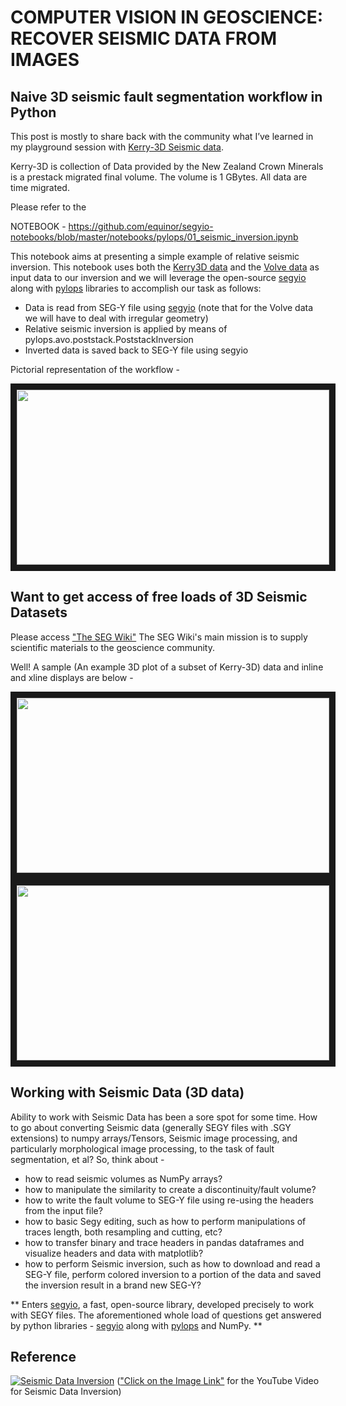 # COMPUTER VISION IN GEOSCIENCE: RECOVER SEISMIC DATA FROM IMAGES

## Naive 3D seismic fault segmentation workflow in Python

 This post is mostly to share back with the community what I’ve learned in my playground session with [Kerry-3D Seismic data](https://wiki.seg.org/wiki/Kerry-3D).
 
Kerry-3D is collection of Data provided by the New Zealand Crown Minerals is a prestack migrated final volume. The volume is 1 GBytes. All data are time migrated.

 
Please refer to the 

NOTEBOOK  - https://github.com/equinor/segyio-notebooks/blob/master/notebooks/pylops/01_seismic_inversion.ipynb

This notebook aims at presenting a simple example of relative seismic inversion. This notebook uses both the [Kerry3D data](https://wiki.seg.org/wiki/Kerry-3D) and the [Volve data](https://www.equinor.com/no/how-and-why/digitalisation-in-our-dna/volve-field-data-village-download.html) as input data to our inversion and we will leverage the open-source [segyio](https://pypi.org/project/segyio/) along with [pylops](https://pypi.org/project/pylops/) libraries to accomplish our task as follows:

  - Data is read from SEG-Y file using [segyio](https://pypi.org/project/segyio/)  (note that for the Volve data we will have to deal with irregular geometry)
  - Relative seismic inversion is applied by means of pylops.avo.poststack.PoststackInversion
  - Inverted data is saved back to SEG-Y file using segyio
  
 Pictorial representation of the workflow -
 
 <img src="https://mycarta.files.wordpress.com/2019/03/workflow.png?w=768" width="500" height="280" border="10"/>
 
 
 
  
## Want to get access of free loads of 3D Seismic Datasets
 Please access ["The SEG Wiki"](https://wiki.seg.org/wiki/Main_Page)
 The SEG Wiki's main mission is to supply scientific materials to the geoscience community.
 
 Well! A sample (An example 3D plot of a subset of Kerry-3D) data and inline and xline displays are below - 
 
 <img src="https://wiki.seg.org/images/6/6e/Kerry3d.png" width="500" height="280" border="10"/>
 
 <img src="https://wiki.seg.org/images/8/8b/Kerry_sidebyside.png" width="500" height="280" border="10"/>
 
 
 
## Working with Seismic Data (3D data)
 Ability to work with Seismic Data has been a sore spot for some time. How to go about converting Seismic data (generally SEGY files with .SGY extensions) to numpy arrays/Tensors,  Seismic image processing, and particularly morphological image processing, to the task of fault segmentation, et al? So, think about - 
  - how to read seismic volumes as NumPy arrays?
  - how to manipulate the similarity to create a discontinuity/fault volume?
  - how to write the fault volume to SEG-Y file using re-using the headers from the input file?
  - how to basic Segy editing, such as how to perform manipulations of traces length, both resampling and cutting, etc?
  - how to transfer binary and trace headers in pandas dataframes and visualize headers and data with matplotlib?
  - how to perform Seismic inversion, such as how to download and read a SEG-Y file, perform colored inversion to a portion of the data and saved the inversion result in a brand new SEG-Y?
 
 ** Enters [segyio](https://pypi.org/project/segyio/), a fast, open-source library, developed precisely to work with SEGY files. The aforementioned whole load of questions get answered by python libraries - [segyio](https://pypi.org/project/segyio/) along with [pylops](https://pypi.org/project/pylops/) and NumPy. ** 
 
## Reference
[![Seismic Data Inversion](https://serc.carleton.edu/download/images/27316/seismic_reflection.gif)](https://youtu.be/7DnudEsb6hU)  (["Click on the Image Link"](https://youtu.be/7DnudEsb6hU) for the YouTube Video for Seismic Data Inversion)
 
